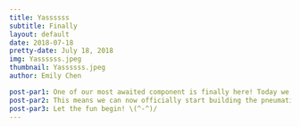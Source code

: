 ```yaml
---
title: Yassssss
subtitle: Finally
layout: default
date: 2018-07-18
pretty-date: July 18, 2018
img: Yassssss.jpeg
thumbnail: Yassssss.jpeg
author: Emily Chen

post-par1: One of our most awaited component is finally here! Today we received the stainless steel tube from SilcoTek that we have been longed for a looooooooooooong time. At first we thought it will come at the end of this week or be delayed to the IPR week ( if we were super unlucky). But it surprisingly turned up today and made the situation much better for us to prepare for the IPR which is next Monday. 
post-par2: This means we can now officially start building the pneumatic system and connect the tube to the sponsored Swagelok fittings. 
post-par3: Let the fun begin! \(^-^)/
---
```

